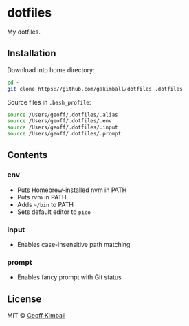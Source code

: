 # dotfiles

My dotfiles.

## Installation

Download into home directory:

```bash
cd ~
git clone https://github.com/gakimball/dotfiles .dotfiles
```

Source files in `.bash_profile`:

```bash
source /Users/geoff/.dotfiles/.alias
source /Users/geoff/.dotfiles/.env
source /Users/geoff/.dotfiles/.input
source /Users/geoff/.dotfiles/.prompt
```

## Contents

### env

- Puts Homebrew-installed nvm in PATH
- Puts rvm in PATH
- Adds `~/bin` to PATH
- Sets default editor to `pico`

### input

- Enables case-insensitive path matching

### prompt

- Enables fancy prompt with Git status

## License

MIT &copy; [Geoff Kimball](http://geoffkimball.com)
